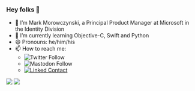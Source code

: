 ### Hey folks 👋

- 🔭 I’m Mark Morowczynski, a Principal Product Manager at Microsoft in the Identity Division
- 🌱 I’m currently learning Objective-C, Swift and Python
- 😄 Pronouns: he/him/his
- 📫 How to reach me: 
     - ![Twitter Follow](https://img.shields.io/twitter/follow/markmorow?style=social)
     - ![Mastodon Follow](https://img.shields.io/mastodon/follow/109291725948763887?domain=https%3A%2F%2Finfosec.exchange&style=social)
     - [![Linked Contact](https://img.shields.io/badge/linkedin-%230077B5.svg?style=for-the-badge&logo=linkedin)](https://www.linkedin.com/in/markmorow)

<img src="https://github-readme-stats.vercel.app/api?username=MarkMorow&show_icons=true"/>
<img src="https://github-readme-stats.vercel.app/api/top-langs?username=MarkMorow&layout=compact"/>

<!--
**MarkMorow/MarkMorow** is a ✨ _special_ ✨ repository because its `README.md` (this file) appears on your GitHub profile.

Here are some ideas to get you started:

- 🔭 I’m currently working on ...
- 🌱 I’m currently learning ...
- 👯 I’m looking to collaborate on ...
- 🤔 I’m looking for help with ...
- 💬 Ask me about ...
- 📫 How to reach me: ...
- 😄 Pronouns: ...
- ⚡ Fun fact: ...
-->
